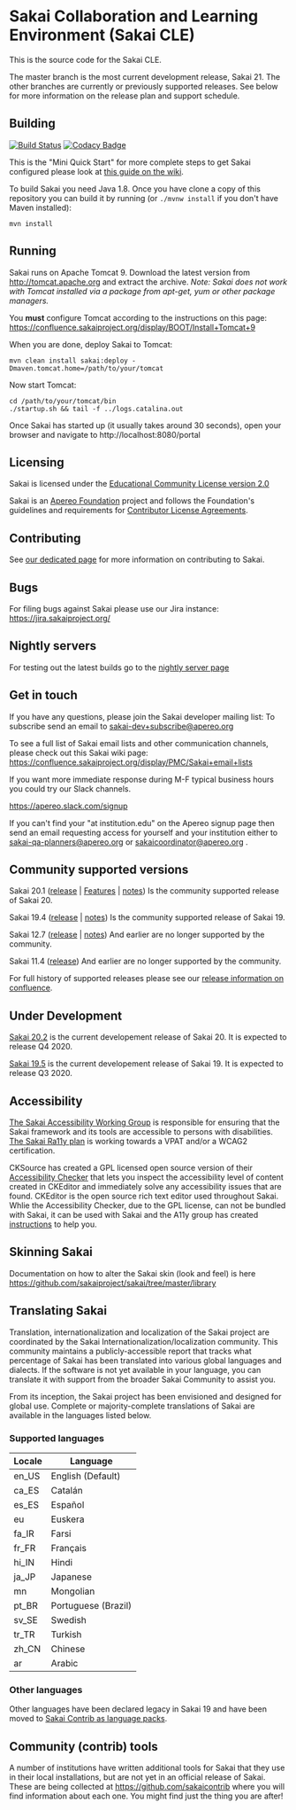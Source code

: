 # Sakai Collaboration and Learning Environment (Sakai CLE)

This is the source code for the Sakai CLE.

The master branch is the most current development release, Sakai 21.
The other branches are currently or previously supported releases. See below for more information on the release plan and support schedule.

## Building

[![Build Status](https://travis-ci.org/sakaiproject/sakai.svg?branch=master)](https://travis-ci.org/sakaiproject/sakai)
[![Codacy Badge](https://api.codacy.com/project/badge/Grade/c68908d6bc044e95b453bae7ddcbad4a)](https://www.codacy.com/app/sakaiproject/sakai?utm_source=github.com&amp;utm_medium=referral&amp;utm_content=sakaiproject/sakai&amp;utm_campaign=Badge_Grade)

This is the "Mini Quick Start" for more complete steps to get Sakai configured please look at [this guide on the wiki](https://github.com/sakaiproject/sakai/wiki/Quick-Start-from-Source).

To build Sakai you need Java 1.8. Once you have clone a copy of this repository you can
build it by running (or `./mvnw install` if you don't have Maven installed):
```
mvn install
```

## Running

Sakai runs on Apache Tomcat 9. Download the latest version from http://tomcat.apache.org and extract the archive.
*Note: Sakai does not work with Tomcat installed via a package from apt-get, yum or other package managers.*

You **must** configure Tomcat according to the instructions on this page:
https://confluence.sakaiproject.org/display/BOOT/Install+Tomcat+9

When you are done, deploy Sakai to Tomcat:
```
mvn clean install sakai:deploy -Dmaven.tomcat.home=/path/to/your/tomcat
```

Now start Tomcat:
```
cd /path/to/your/tomcat/bin
./startup.sh && tail -f ../logs.catalina.out
```

Once Sakai has started up (it usually takes around 30 seconds), open your browser and navigate to http://localhost:8080/portal

## Licensing

Sakai is licensed under the [Educational Community License version 2.0](http://opensource.org/licenses/ECL-2.0) 

Sakai is an [Apereo Foundation](http://www.apereo.org) project and follows the Foundation's guidelines and requirements for [Contributor License Agreements](https://www.apereo.org/licensing).

## Contributing

See [our dedicated page](CONTRIBUTING.md) for more information on contributing to Sakai.

## Bugs

For filing bugs against Sakai please use our Jira instance: https://jira.sakaiproject.org/

## Nightly servers 
For testing out the latest builds go to the [nightly server page](http://nightly2.sakaiproject.org)

## Get in touch
If you have any questions, please join the Sakai developer mailing list: To subscribe send an email to sakai-dev+subscribe@apereo.org

To see a full list of Sakai email lists and other communication channels, please check out this Sakai wiki page:
https://confluence.sakaiproject.org/display/PMC/Sakai+email+lists

If you want more immediate response during M-F typical business hours you could try our Slack channels.

https://apereo.slack.com/signup

If you can't find your  "at institution.edu" on the Apereo signup page then send an email requesting access for yourself and your institution either to sakai-qa-planners@apereo.org or sakaicoordinator@apereo.org .

## Community supported versions

Sakai 20.1 ([release](http://source.sakaiproject.org/release/20.1/) | [Features](https://confluence.sakaiproject.org/display/DOC/Sakai+20.1+Complete+Feature+Summary) | [notes](https://confluence.sakaiproject.org/display/DOC/Sakai+20+Release+Notes))
Is the community supported release of Sakai 20.

Sakai 19.4 ([release](http://source.sakaiproject.org/release/19.4/) | [notes](https://confluence.sakaiproject.org/display/DOC/Sakai+19+Release+Notes))
Is the community supported release of Sakai 19.

Sakai 12.7 ([release](http://source.sakaiproject.org/release/12.7/) | [notes](https://confluence.sakaiproject.org/display/DOC/Sakai+12+Release+Notes))
And earlier are no longer supported by the community.

Sakai 11.4 ([release](http://source.sakaiproject.org/release/11.4/))
And earlier are no longer supported by the community.

For full history of supported releases please see our [release information on confluence](https://confluence.sakaiproject.org/display/DOC/Sakai+Release+Date+list).

## Under Development

[Sakai 20.2](https://confluence.sakaiproject.org/display/REL/Sakai+20+Straw+person) is the current developement release of Sakai 20. It is expected to release Q4 2020.

[Sakai 19.5](https://confluence.sakaiproject.org/display/REL/Sakai+19+Straw+person) is the current developement release of Sakai 19. It is expected to release Q3 2020.

## Accessibility
[The Sakai Accessibility Working Group](https://confluence.sakaiproject.org/display/2ACC/Accessibility+Working+Group) is responsible for ensuring that the Sakai framework and its tools are accessible to persons with disabilities. [The Sakai Ra11y plan](https://confluence.sakaiproject.org/display/2ACC/rA11y+Plan) is working towards a VPAT and/or a WCAG2 certification.

CKSource has created a GPL licensed open source version of their [Accessibility Checker](https://cksource.com/ckeditor/services#accessibility-checker) that lets you inspect the accessibility level of content created in CKEditor and immediately solve any accessibility issues that are found. CKEditor is the open source rich text editor used throughout Sakai. Whlie the Accessibility Checker, due to the GPL license, can not be bundled with Sakai, it can be used with Sakai and the A11y group has created [instructions](https://confluence.sakaiproject.org/display/2ACC/CKEditor+Accessibility+Checker) to help you.

## Skinning Sakai
Documentation on how to alter the Sakai skin (look and feel) is here https://github.com/sakaiproject/sakai/tree/master/library

## Translating Sakai

Translation, internationalization and localization of the Sakai project are coordinated by the Sakai Internationalization/localization community. This community maintains a publicly-accessible report that tracks what percentage of Sakai has been translated into various global languages and dialects. If the software is not yet available in your language, you can translate it with support from the broader Sakai Community to assist you. 

From its inception, the Sakai project has been envisioned and designed for global use. Complete or majority-complete translations of Sakai are available in the languages listed below. 

### Supported languages
| Locale | Language|
| ------ | ------ |
| en_US | English (Default) |
| ca_ES | Catalán |
| es_ES | Español |
| eu | Euskera |
| fa_IR | Farsi |
| fr_FR | Français |
| hi_IN | Hindi |
| ja_JP | Japanese |
| mn | Mongolian |
| pt_BR | Portuguese (Brazil) |
| sv_SE | Swedish |
| tr_TR | Turkish |
| zh_CN | Chinese |
| ar | Arabic |

### Other languages

Other languages have been declared legacy in Sakai 19 and have been moved to [Sakai Contrib as language packs](https://github.com/sakaicontrib/legacy-language-packs).

## Community (contrib) tools
A number of institutions have written additional tools for Sakai that they use in their local installations, but are not yet in an official release of Sakai. These are being collected at https://github.com/sakaicontrib where you will find information about each one. You might find just the thing you are after!


